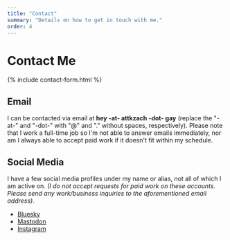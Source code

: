 ```yaml
---
title: "Contact"
summary: "Details on how to get in touch with me."
order: 4
---
```

# Contact Me

{% include contact-form.html %}

## Email

I can be contacted via email at **hey -at- attkzach -dot- gay** (replace the "-at-" and "-dot-" with "@" and "." without spaces, respectively). Please note that I work a full-time job so I'm not able to answer emails immediately, nor am I always able to accept paid work if it doesn't fit within my schedule.

## Social Media

I have a few social media profiles under my name or alias, not all of which I am active on. _(I do not accept requests for paid work on these accounts. Please send any work/business inquiries to the aforementioned email address)_.

- [Bluesky](https://bsky.app/profile/attkzach.gay)
- [Mastodon](https://wetdry.world/@attkzach)
- [Instagram](https://www.instagram.com/attkzach/)
